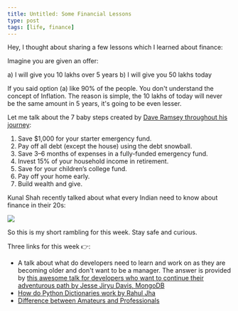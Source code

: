 ```yaml
---
title: Untitled: Some Financial Lessons
type: post
tags: [life, finance]
---
```


Hey, I thought about sharing a few lessons which I learned about finance:

Imagine you are given an offer: 

a) I will give you 10 lakhs over 5 years
b) I will give you 50 lakhs today

If you said option (a) like 90% of the people. You don't understand the concept of Inflation. The reason is simple, the 10 lakhs
of today will never be the same amount in 5 years, it's going to be even lesser.

Let me talk about the 7 baby steps created by [Dave Ramsey throughout his journey](https://www.youtube.com/watch?v=r1NJzEYARlM):

1. Save $1,000 for your starter emergency fund.
2. Pay off all debt (except the house) using the debt snowball.
3. Save 3–6 months of expenses in a fully-funded emergency fund.
4. Invest 15% of your household income in retirement.
5. Save for your children’s college fund.
6. Pay off your home early.
7. Build wealth and give.


Kunal Shah recently talked about what every Indian need to know about finance in their 20s:

[![](http://img.youtube.com/vi/XGW6VXHsND8/0.jpg)](http://www.youtube.com/watch?v=XGW6VXHsND8 "What every Indian in the 20s needs to know about money?")

So this is my short rambling for this week. Stay safe and curious.

Three links for this week 👉:

- A talk about what do developers need to learn and work on as they are becoming older and don't want to be a manager. The answer is provided by [this awesome talk for developers who want to continue their adventurous path by Jesse Jiryu Davis, MongoDB](https://youtu.be/Prdqc3J26dE)
- [How do Python Dictionaries work by Rahul Jha](https://dev.to/rj722/day-001-how-do-python-dictionaries-work-5aa2)
- [Difference between Amateurs and Professionals](https://cb.janusworx.com/notice/A51NDQbWrsQrkZOSEy)

